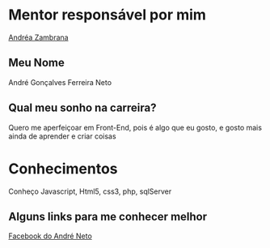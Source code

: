 # Mentor responsável por mim

[Andréa Zambrana](/mentores/perfis/andrea_zambrana.md)

## Meu Nome  

André Gonçalves Ferreira Neto  

## Qual meu sonho na carreira?  

Quero me aperfeiçoar em Front-End, pois é algo que eu gosto, e gosto mais ainda de aprender e criar coisas  

# Conhecimentos  

Conheço Javascript, Html5, css3, php, sqlServer  

## Alguns links para me conhecer melhor  

[Facebook do André Neto](https://facebook.com/Andrenetoo)